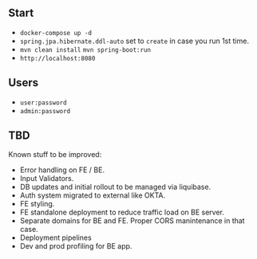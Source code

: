 ## Start
- `docker-compose up -d` 
- `spring.jpa.hibernate.ddl-auto`  set to `create` in case you run 1st time.
- `mvn clean install` `mvn spring-boot:run`
- `http://localhost:8080`
## Users
- `user:password`
- `admin:password`
## TBD
Known stuff to be improved:
- Error handling on FE / BE.
- Input Validators.
- DB updates and initial rollout to be managed via liquibase.
- Auth system migrated to external like OKTA.
- FE styling.
- FE standalone deployment to reduce traffic load on BE server.
- Separate domains for BE and FE. Proper CORS manintenance in that case.
- Deployment pipelines
- Dev and prod profiling for BE app.